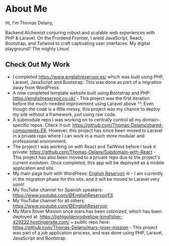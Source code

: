 # About Me

Hi, I'm Thomas Delany,

Backend Alchemist conjuring robust and scalable web experiences with PHP & Laravel. On the Frontend Frontier, I wield JavaScript, React, Bootstrap, and Tailwind to craft captivating user interfaces. My digital playground? The mighty Linux!

## Check Out My Work

- I completed https://www.englishreservoir.es/ which was built using PHP, Laravel, JavaScript and Bootstrap. This was done as part of a migration away from 
  WordPress.
- A now completed template website built using Bootstrap and PHP: https://englishreservoir.co.uk/ - This project was the first iteration before the 
  much-needed improvement using Laravel above ^^. Even though the code is a little messy, this project was my chance to deploy my site without a framework, 
  just using raw code.  
- A submodule repo I was working on to centrally control all my domain-specific repos. Check it out: https://github.com/Thomas-Delany/shared-components-ER. 
  However, this project has since been moved to Laravel in a private repo where I can work in a much more modular and professional environment. 
- The project I was working on with React and TailWind before I took it private: https://github.com/Thomas-Delany/Subdomain-with-React - This project has 
  also been moved to a private repo due to the project's current evolution. Once completed, this app will be deployed as a mobile application and site. 
- My main page built with WordPress: [English Reservoir](https://www.englishreservoir.com/) 🌐 - I am currently in the migration phase for this site, and it 
  will be moved to Laravel very soon!
- My YouTube channel for Spanish speakers: https://www.youtube.com/@EnglishReservoirES 
- My YouTube channel for all others: https://www.youtube.com/@EnglishReservoir
- My Mars Rover Mission once mars has been colonized, which has been deployed at: https://lightgoldenrodyellow-kingfisher-429222.hostingersite.com/ + public 
  repo here: https://github.com/Thomas-Delany/mars-rover-mission - This project was part of a job application process, and was done using PHP, Laravel, 
  JavaScript and Bootstrap. 
